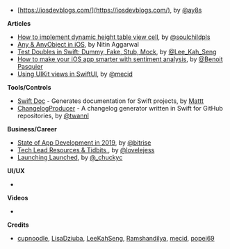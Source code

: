 - [https://iosdevblogs.com/](https://iosdevblogs.com/), by [@ay8s](https://twitter.com/ay8s)

**Articles**

* [How to implement dynamic height table view cell](https://fluffy.es/dynamic-height-tableview-cell/), by [@soulchildpls](https://twitter.com/soulchildpls)
* [Any & AnyObject in iOS](https://medium.com/flawless-app-stories/any-anyobject-in-ios-803515bd95a6), by Nitin Aggarwal
* [Test Doubles in Swift: Dummy, Fake, Stub, Mock](https://swiftsenpai.com/testing/test-doubles-in-swift/), by [@Lee_Kah_Seng](https://twitter.com/Lee_Kah_Seng)
* [How to make your iOS app smarter with sentiment analysis](https://benoitpasquier.com/2020/01/how-to-make-your-ios-app-smarter-with-sentiment-analysis/), by [@Benoit Pasquier](https://twitter.com/benoitpasquier_)
* [Using UIKit views in SwiftUI](https://swiftwithmajid.com/2020/01/29/using-uikit-views-in-swiftui/), by [@mecid](https://twitter.com/mecid)


**Tools/Controls**

* [Swift Doc](https://github.com/SwiftDocOrg/swift-doc) - Generates documentation for Swift projects, by [Mattt](https://twitter.com/mattt)
* [ChangelogProducer](https://github.com/WeTransfer/ChangelogProducer) - A changelog generator written in Swift for GitHub repositories, by [@twannl](twitter.com/twannl)

**Business/Career**

* [State of App Development in 2019](https://blog.bitrise.io/state-of-app-development-in-2019), by [@bitrise](https://twitter.com/bitrise)
* [Tech Lead Resources & Tidbits ](https://lovelejess.github.io/posts/tech-lead-resources), by [@lovelejess](https://www.twitter.com/lovelejess)
* [Launching Launched](https://charliemchapman.com/posts/2020/1/27/launching-launched/), by [@_chuckyc](https://twitter.com/_chuckyc)

**UI/UX**

* 

**Videos**

* 

**Credits**

* [cupnoodle](https://github.com/cupnoodle), [LisaDziuba](https://github.com/lisadziuba), [LeeKahSeng](https://github.com/LeeKahSeng), [Ramshandilya](https://github.com/ramshandilya), [mecid](https://github.com/mecid), [popei69](https://github.com/popei69)
